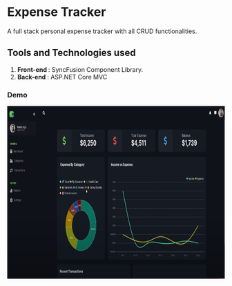 # Expense Tracker
A full stack personal expense tracker with all CRUD functionalities.

## Tools and Technologies used

1. <b>Front-end </b> : SyncFusion Component Library.
2. <b>Back-end </b> : ASP.NET Core MVC

### Demo
<img src="Expense Tracker/demo.png" alt="Smiley face" width = "700"  height = "400">
 
